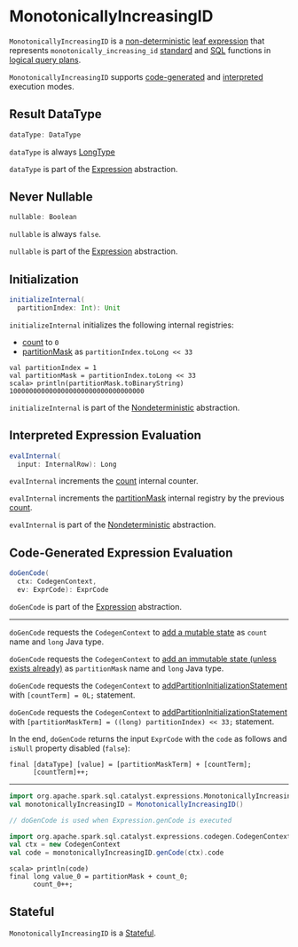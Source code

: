 # MonotonicallyIncreasingID

`MonotonicallyIncreasingID` is a [non-deterministic](Nondeterministic.md) [leaf expression](Expression.md#LeafExpression) that represents `monotonically_increasing_id` [standard](../functions.md#monotonically_increasing_id) and [SQL](../FunctionRegistry.md#monotonically_increasing_id) functions in [logical query plans](../logical-operators/LogicalPlan.md).

`MonotonicallyIncreasingID` supports [code-generated](#doGenCode) and [interpreted](#evalInternal) execution modes.

## <span id="dataType"> Result DataType

```scala
dataType: DataType
```

`dataType` is always [LongType](../types/DataType.md#LongType)

`dataType` is part of the [Expression](Expression.md#dataType) abstraction.

## <span id="nullable"> Never Nullable

```scala
nullable: Boolean
```

`nullable` is always `false`.

`nullable` is part of the [Expression](Expression.md#nullable) abstraction.

## <span id="initializeInternal"> Initialization

```scala
initializeInternal(
  partitionIndex: Int): Unit
```

`initializeInternal` initializes the following internal registries:

* [count](#count) to `0`
* [partitionMask](#partitionMask) as `partitionIndex.toLong << 33`

```text
val partitionIndex = 1
val partitionMask = partitionIndex.toLong << 33
scala> println(partitionMask.toBinaryString)
1000000000000000000000000000000000
```

`initializeInternal` is part of the [Nondeterministic](Nondeterministic.md#initializeInternal) abstraction.

## <span id="evalInternal"> Interpreted Expression Evaluation

```scala
evalInternal(
  input: InternalRow): Long
```

`evalInternal` increments the [count](#count) internal counter.

`evalInternal` increments the [partitionMask](#partitionMask) internal registry by the previous [count](#count).

`evalInternal` is part of the [Nondeterministic](Nondeterministic.md#evalInternal) abstraction.

## <span id="doGenCode"> Code-Generated Expression Evaluation

```scala
doGenCode(
  ctx: CodegenContext,
  ev: ExprCode): ExprCode
```

`doGenCode` is part of the [Expression](Expression.md#doGenCode) abstraction.

---

`doGenCode` requests the `CodegenContext` to [add a mutable state](../whole-stage-code-generation/CodegenContext.md#addMutableState) as `count` name and `long` Java type.

`doGenCode` requests the `CodegenContext` to [add an immutable state (unless exists already)](../whole-stage-code-generation/CodegenContext.md#addImmutableStateIfNotExists) as `partitionMask` name and `long` Java type.

`doGenCode` requests the `CodegenContext` to [addPartitionInitializationStatement](../whole-stage-code-generation/CodegenContext.md#addPartitionInitializationStatement) with `[countTerm] = 0L;` statement.

`doGenCode` requests the `CodegenContext` to [addPartitionInitializationStatement](../whole-stage-code-generation/CodegenContext.md#addPartitionInitializationStatement) with `[partitionMaskTerm] = ((long) partitionIndex) << 33;` statement.

In the end, `doGenCode` returns the input `ExprCode` with the `code` as follows and `isNull` property disabled (`false`):

```text
final [dataType] [value] = [partitionMaskTerm] + [countTerm];
      [countTerm]++;
```

---

```scala
import org.apache.spark.sql.catalyst.expressions.MonotonicallyIncreasingID
val monotonicallyIncreasingID = MonotonicallyIncreasingID()

// doGenCode is used when Expression.genCode is executed

import org.apache.spark.sql.catalyst.expressions.codegen.CodegenContext
val ctx = new CodegenContext
val code = monotonicallyIncreasingID.genCode(ctx).code
```

```text
scala> println(code)
final long value_0 = partitionMask + count_0;
      count_0++;
```

## <span id="Stateful"> Stateful

`MonotonicallyIncreasingID` is a [Stateful](Stateful.md).
